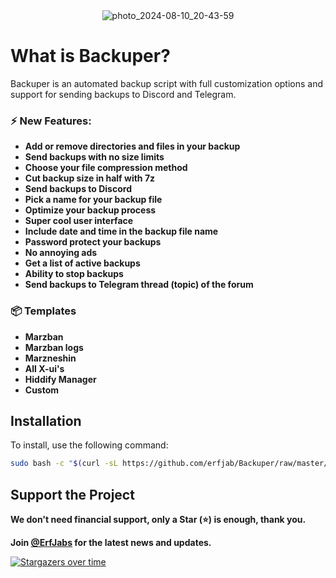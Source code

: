 <div align="center">
  <img src="https://github.com/user-attachments/assets/16cc16e2-f1e5-4ae8-9b5f-bbea33fa39bd" alt="photo_2024-08-10_20-43-59" />
</div>



# What is Backuper?

Backuper is an automated backup script with full customization options and support for sending backups to Discord and Telegram.

### ⚡️ New Features:

- **Add or remove directories and files in your backup**
- **Send backups with no size limits**
- **Choose your file compression method**
- **Cut backup size in half with 7z**
- **Send backups to Discord**
- **Pick a name for your backup file**
- **Optimize your backup process**
- **Super cool user interface**
- **Include date and time in the backup file name**
- **Password protect your backups**
- **No annoying ads**
- **Get a list of active backups**
- **Ability to stop backups**
- **Send backups to Telegram thread (topic) of the forum**

### 📦 Templates

  - **Marzban**
  - **Marzban logs**
  - **Marzneshin**
  - **All X-ui's**
  - **Hiddify Manager**
  - **Custom**



## Installation
To install, use the following command:

```bash
sudo bash -c "$(curl -sL https://github.com/erfjab/Backuper/raw/master/install.sh)"
```


## Support the Project 

**We don't need financial support, only a Star (⭐) is enough, thank you.**

**Join [@ErfJabs](https://t.me/erfjabs) for the latest news and updates.** 

[![Stargazers over time](https://starchart.cc/erfjab/Backuper.svg?variant=adaptive)](https://starchart.cc/erfjab/Backuper)